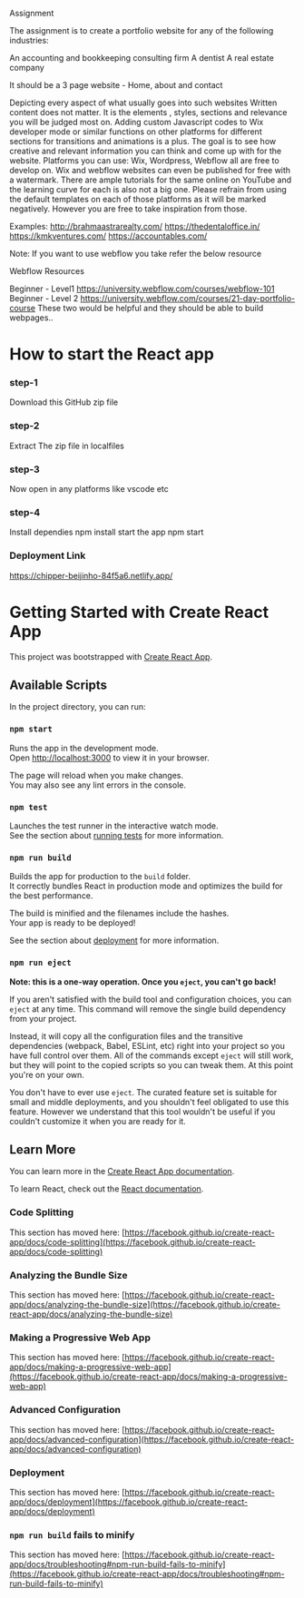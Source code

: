 Assignment

The assignment is to create a portfolio website for any of the following industries:

An accounting and bookkeeping consulting firm
A dentist
A real estate company

It should be a 3 page website - Home, about and contact

Depicting every aspect of what usually goes into such websites
Written content does not matter. It is the elements , styles, sections and relevance you will be judged most on. 
Adding custom Javascript codes to Wix developer mode or similar functions on other platforms for different sections for transitions and animations is a plus.
The goal is to see how creative and relevant information you can think and come up with for the website. 
Platforms you can use: Wix, Wordpress, Webflow all are free to develop on. Wix and webflow websites can even be published for free with a watermark.
There are ample tutorials for the same online on YouTube and the learning curve for each is also not a big one.
Please refrain from using the default templates on each of those platforms as it will be marked negatively. However you are free to take inspiration from those.


Examples:
http://brahmaastrarealty.com/
https://thedentaloffice.in/
https://kmkventures.com/
https://accountables.com/
 

Note: 
If you want to use webflow you take refer the below resource

Webflow Resources 

Beginner - Level1 
https://university.webflow.com/courses/webflow-101
Beginner - Level 2
https://university.webflow.com/courses/21-day-portfolio-course
These two would be helpful and they should be able to build webpages..



# How to start the React app
### step-1 
Download this GitHub zip file

### step-2
Extract The zip file in localfiles

### step-3
Now open in any platforms like vscode etc

### step-4
Install dependies
npm install
start the app
npm start

### Deployment Link
https://chipper-beijinho-84f5a6.netlify.app/


# Getting Started with Create React App

This project was bootstrapped with [Create React App](https://github.com/facebook/create-react-app).

## Available Scripts

In the project directory, you can run:

### `npm start`

Runs the app in the development mode.\
Open [http://localhost:3000](http://localhost:3000) to view it in your browser.

The page will reload when you make changes.\
You may also see any lint errors in the console.

### `npm test`

Launches the test runner in the interactive watch mode.\
See the section about [running tests](https://facebook.github.io/create-react-app/docs/running-tests) for more information.

### `npm run build`

Builds the app for production to the `build` folder.\
It correctly bundles React in production mode and optimizes the build for the best performance.

The build is minified and the filenames include the hashes.\
Your app is ready to be deployed!

See the section about [deployment](https://facebook.github.io/create-react-app/docs/deployment) for more information.

### `npm run eject`

**Note: this is a one-way operation. Once you `eject`, you can't go back!**

If you aren't satisfied with the build tool and configuration choices, you can `eject` at any time. This command will remove the single build dependency from your project.

Instead, it will copy all the configuration files and the transitive dependencies (webpack, Babel, ESLint, etc) right into your project so you have full control over them. All of the commands except `eject` will still work, but they will point to the copied scripts so you can tweak them. At this point you're on your own.

You don't have to ever use `eject`. The curated feature set is suitable for small and middle deployments, and you shouldn't feel obligated to use this feature. However we understand that this tool wouldn't be useful if you couldn't customize it when you are ready for it.

## Learn More

You can learn more in the [Create React App documentation](https://facebook.github.io/create-react-app/docs/getting-started).

To learn React, check out the [React documentation](https://reactjs.org/).

### Code Splitting

This section has moved here: [https://facebook.github.io/create-react-app/docs/code-splitting](https://facebook.github.io/create-react-app/docs/code-splitting)

### Analyzing the Bundle Size

This section has moved here: [https://facebook.github.io/create-react-app/docs/analyzing-the-bundle-size](https://facebook.github.io/create-react-app/docs/analyzing-the-bundle-size)

### Making a Progressive Web App

This section has moved here: [https://facebook.github.io/create-react-app/docs/making-a-progressive-web-app](https://facebook.github.io/create-react-app/docs/making-a-progressive-web-app)

### Advanced Configuration

This section has moved here: [https://facebook.github.io/create-react-app/docs/advanced-configuration](https://facebook.github.io/create-react-app/docs/advanced-configuration)

### Deployment

This section has moved here: [https://facebook.github.io/create-react-app/docs/deployment](https://facebook.github.io/create-react-app/docs/deployment)

### `npm run build` fails to minify

This section has moved here: [https://facebook.github.io/create-react-app/docs/troubleshooting#npm-run-build-fails-to-minify](https://facebook.github.io/create-react-app/docs/troubleshooting#npm-run-build-fails-to-minify)
